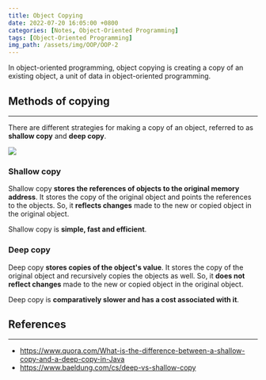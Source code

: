 ```yaml
---
title: Object Copying
date: 2022-07-20 16:05:00 +0800
categories: [Notes, Object-Oriented Programming]
tags: [Object-Oriented Programming]
img_path: /assets/img/OOP/OOP-2
---
```


In object-oriented programming, object copying is creating a copy of an existing object, a unit of data in object-oriented programming.



## **Methods of copying**

---

There are different strategies for making a copy of an object, referred to as **shallow copy** and **deep copy**.



![](Object-copying.jpeg)



### **Shallow copy**

Shallow copy **stores the references of objects to the original memory address**. It stores the copy of the original object and points the references to the objects. So, it **reflects changes** made to the new or copied object in the original object.

Shallow copy is **simple, fast and efficient**.



### **Deep copy**

Deep copy **stores copies of the object's value**. It stores the copy of the original object and recursively copies the objects as well. So, it **does not reflect changes** made to the new or copied object in the original object.

Deep copy is **comparatively slower and has a cost associated with it**.



## **References**

---

- <https://www.quora.com/What-is-the-difference-between-a-shallow-copy-and-a-deep-copy-in-Java>
- <https://www.baeldung.com/cs/deep-vs-shallow-copy>

